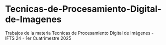 # Tecnicas-de-Procesamiento-Digital-de-Imagenes
Trabajos de la materia Tecnicas de Procesamiento Digital de Imágenes - IFTS 24 - 1er Cuatrimestre 2025
